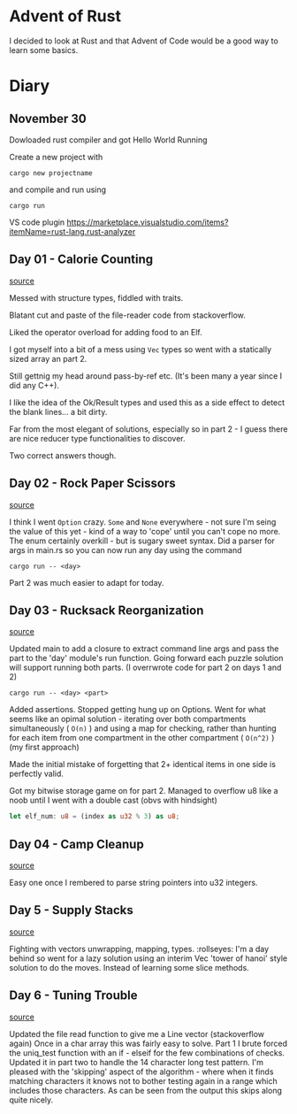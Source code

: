 # Advent of Rust

I decided to look at Rust and that Advent of Code would be a good way to learn some basics.

# Diary

## November 30

Dowloaded rust compiler and got Hello World Running

Create a new project with

```
cargo new projectname
```

and compile and run using

```
cargo run
```

VS code plugin https://marketplace.visualstudio.com/items?itemName=rust-lang.rust-analyzer

## Day 01 - Calorie Counting

[source](./src/day01.rs)

Messed with structure types, fiddled with traits.

Blatant cut and paste of the file-reader code from stackoverflow.

Liked the operator overload for adding food to an Elf.

I got myself into a bit of a mess using `Vec` types so went with a statically sized array an part 2.

Still gettnig my head around pass-by-ref etc. (It's been many a year since I did any C++).

I like the idea of the Ok/Result types and used this as a side effect to detect the blank lines... a bit dirty.

Far from the most elegant of solutions, especially so in part 2 - I guess there are nice reducer type functionalities to discover.

Two correct answers though.

## Day 02 - Rock Paper Scissors

[source](./src/day02.rs)

I think I went `Option` crazy. `Some` and `None` everywhere - not sure I'm seing the value of this yet - kind of a way to 'cope' until you can't cope no more. The enum certainly overkill - but is sugary sweet syntax.
Did a parser for args in main.rs so you can now run any day using the command

```
cargo run -- <day>
```

Part 2 was much easier to adapt for today.

## Day 03 - Rucksack Reorganization

[source](./src/day03.rs)

Updated main to add a closure to extract command line args and pass the part to the 'day' module's run function. Going forward each puzzle solution will support running both parts. (I overrwrote code for part 2 on days 1 and 2)

```
cargo run -- <day> <part>
```

Added assertions. Stopped getting hung up on Options. Went for what seems like an opimal solution - iterating over both compartments simultaneously ( `O(n)` ) and using a map for checking, rather than hunting for each item from one compartment in the other compartment ( `O(n^2)` ) (my first approach)

Made the initial mistake of forgetting that 2+ identical items in one side is perfectly valid.

Got my bitwise storage game on for part 2. Managed to overflow u8 like a noob until I went with a double cast (obvs with hindsight)

```rust
let elf_num: u8 = (index as u32 % 3) as u8;
```

## Day 04 - Camp Cleanup

[source](./src/day04.rs)

Easy one once I rembered to parse string pointers into u32 integers.

## Day 5 - Supply Stacks

[source](./src/day05.rs)

Fighting with vectors unwrapping, mapping, types. :rollseyes:
I'm a day behind so went for a lazy solution using an interim Vec 'tower of hanoi' style solution to do the moves. Instead of learning some slice methods.

## Day 6 - Tuning Trouble

[source](./src/day06.rs)

Updated the file read function to give me a Line vector (stackoverflow again)
Once in a char array this was fairly easy to solve. Part 1 I brute forced the uniq_test function with an if - elseif
for the few combinations of checks. Updated it in part two to handle the 14 character long test pattern.
I'm pleased with the 'skipping' aspect of the algorithm - where when it finds matching characters it knows
not to bother testing again in a range which includes those characters. As can be seen from the output this
skips along quite nicely.
